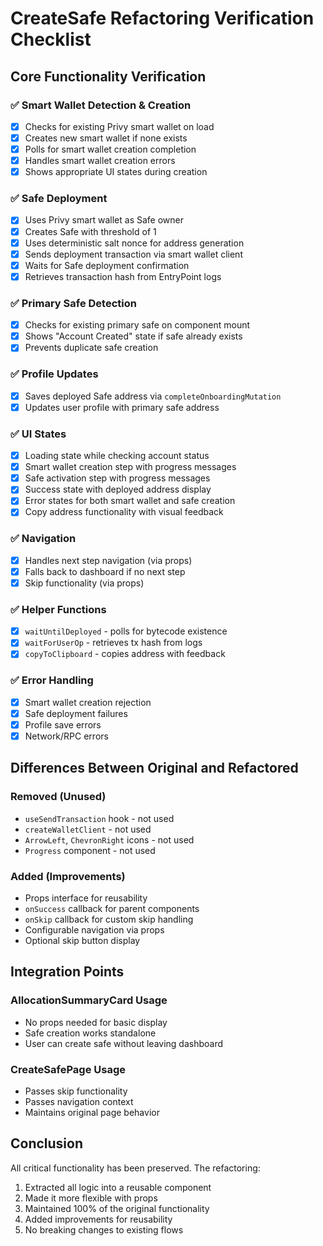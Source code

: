 # CreateSafe Refactoring Verification Checklist

## Core Functionality Verification

### ✅ Smart Wallet Detection & Creation
- [x] Checks for existing Privy smart wallet on load
- [x] Creates new smart wallet if none exists  
- [x] Polls for smart wallet creation completion
- [x] Handles smart wallet creation errors
- [x] Shows appropriate UI states during creation

### ✅ Safe Deployment
- [x] Uses Privy smart wallet as Safe owner
- [x] Creates Safe with threshold of 1
- [x] Uses deterministic salt nonce for address generation
- [x] Sends deployment transaction via smart wallet client
- [x] Waits for Safe deployment confirmation
- [x] Retrieves transaction hash from EntryPoint logs

### ✅ Primary Safe Detection
- [x] Checks for existing primary safe on component mount
- [x] Shows "Account Created" state if safe already exists
- [x] Prevents duplicate safe creation

### ✅ Profile Updates
- [x] Saves deployed Safe address via `completeOnboardingMutation`
- [x] Updates user profile with primary safe address

### ✅ UI States
- [x] Loading state while checking account status
- [x] Smart wallet creation step with progress messages
- [x] Safe activation step with progress messages
- [x] Success state with deployed address display
- [x] Error states for both smart wallet and safe creation
- [x] Copy address functionality with visual feedback

### ✅ Navigation
- [x] Handles next step navigation (via props)
- [x] Falls back to dashboard if no next step
- [x] Skip functionality (via props)

### ✅ Helper Functions
- [x] `waitUntilDeployed` - polls for bytecode existence
- [x] `waitForUserOp` - retrieves tx hash from logs
- [x] `copyToClipboard` - copies address with feedback

### ✅ Error Handling
- [x] Smart wallet creation rejection
- [x] Safe deployment failures
- [x] Profile save errors
- [x] Network/RPC errors

## Differences Between Original and Refactored

### Removed (Unused)
- `useSendTransaction` hook - not used
- `createWalletClient` - not used  
- `ArrowLeft`, `ChevronRight` icons - not used
- `Progress` component - not used

### Added (Improvements)
- Props interface for reusability
- `onSuccess` callback for parent components
- `onSkip` callback for custom skip handling
- Configurable navigation via props
- Optional skip button display

## Integration Points

### AllocationSummaryCard Usage
- No props needed for basic display
- Safe creation works standalone
- User can create safe without leaving dashboard

### CreateSafePage Usage  
- Passes skip functionality
- Passes navigation context
- Maintains original page behavior

## Conclusion

All critical functionality has been preserved. The refactoring:
1. Extracted all logic into a reusable component
2. Made it more flexible with props
3. Maintained 100% of the original functionality
4. Added improvements for reusability
5. No breaking changes to existing flows 